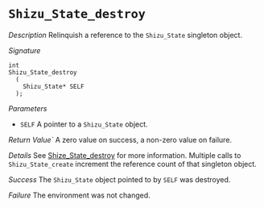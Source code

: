 # `Shizu_State_destroy`

*Description*
Relinquish a reference to the `Shizu_State` singleton object.

*Signature*
```
int
Shizu_State_destroy
  (
    Shizu_State* SELF
  );
```
*Parameters*
- `SELF` A pointer to a `Shizu_State` object.

*Return Value`*
A zero value on success, a non-zero value on failure.

*Details*
See [Shize_State_destroy](Shizu_State_destroy.md) for more information.
Multiple calls to `Shizu_State_create` increment the reference count of that singleton object.

*Success*
The `Shizu_State` object pointed to by `SELF` was destroyed.

*Failure*
The environment was not changed.
